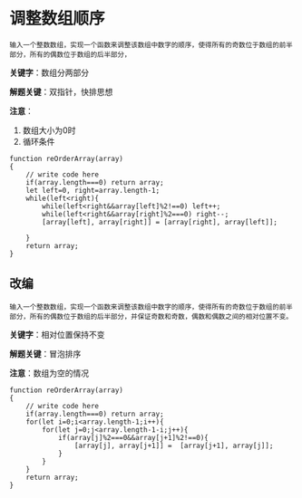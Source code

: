 # 调整数组顺序

```
输入一个整数数组，实现一个函数来调整该数组中数字的顺序，使得所有的奇数位于数组的前半部分，所有的偶数位于数组的后半部分，
```

**关键字**：数组分两部分

**解题关键**：双指针，快排思想

**注意**：

1. 数组大小为0时
2. 循环条件

```
function reOrderArray(array)
{
    // write code here
    if(array.length===0) return array;
    let left=0, right=array.length-1;
    while(left<right){
        while(left<right&&array[left]%2!==0) left++;
        while(left<right&&array[right]%2===0) right--;
        [array[left], array[right]] = [array[right], array[left]];
        
    }
    return array;
}
```

## 改编

```
输入一个整数数组，实现一个函数来调整该数组中数字的顺序，使得所有的奇数位于数组的前半部分，所有的偶数位于数组的后半部分，并保证奇数和奇数，偶数和偶数之间的相对位置不变。
```

**关键字**：相对位置保持不变

**解题关键**：冒泡排序

**注意**：数组为空的情况

```
function reOrderArray(array)
{
    // write code here
    if(array.length===0) return array;
    for(let i=0;i<array.length-1;i++){
        for(let j=0;j<array.length-1-i;j++){
            if(array[j]%2===0&&array[j+1]%2!==0){
                [array[j], array[j+1]] =  [array[j+1], array[j]];
            }
        }
    }
    return array;
}
```

